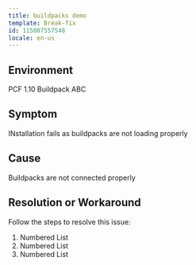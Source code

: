 ```yaml
---
title: buildpacks demo
template: Break-fix
id: 115007557548 
locale: en-us
---
```


## Environment

PCF 1.10
Buildpack ABC
	 
## Symptom

INstallation fails as buildpacks are not loading properly

## Cause

Buildpacks are not connected properly

## Resolution or Workaround

Follow the steps to resolve this issue:

1.	Numbered List
2.	Numbered List
3.	Numbered List
